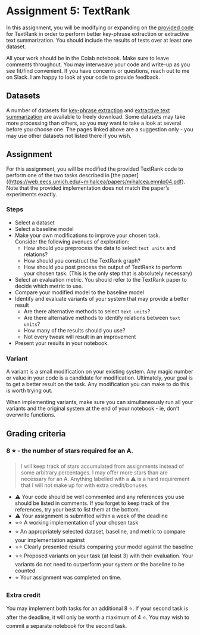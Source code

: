 # Assignment 5: TextRank
In this assignment, you will be modifying or expanding on the [provided code](https://colab.research.google.com/drive/1uDudirBsq0bQ4d4EmZAwX1N4yMsvmZc7) for TextRank in order to perform better key-phrase extraction or extractive text summarization. You should include the results of tests over at least one dataset.

All your work should be in the Colab notebook. Make sure to leave comments throughout. You may interweave your code and write-up as you see fit/find convenient. If you have concerns or questions, reach out to me on Slack. I am happy to look at your code to provide feedback.

## Datasets
A number of datasets for [key-phrase extraction](https://github.com/LIAAD/KeywordExtractor-Datasets) and [extractive text summarization](https://github.com/mathsyouth/awesome-text-summarization#corpus) are available to freely download. Some datasets may take more processing than others, so you may want to take a look at several before you choose one. The pages linked above are a suggestion only - you may use other datasets not listed there if you wish.

## Assignment
For this assignment, you will be modified the provided TextRank code to perform one of the two tasks described in [the paper]((https://web.eecs.umich.edu/~mihalcea/papers/mihalcea.emnlp04.pdf). Note that the provided implementation does not match the paper’s experiments exactly.

### Steps
- Select a dataset
- Select a baseline model
- Make your own modifications to improve your chosen task.  
	Consider the following avenues of exploration:
	- How should you preprocess the data to select `text units` and relations?
	- How should you construct the TextRank graph?
	- How should you post process the output of TextRank to perform your chosen task. (This is the only step that is absolutely necessary)
- Select an evaluation metric. You should refer to the TextRank paper to decide which metric to use.
- Compare your modified model to the baseline model
- Identify and evaluate variants of your system that may provide a better result
	- Are there alternative methods to select `text units`?
	- Are there alternative methods to identify relations between `text units`?
	- How many of the results should you use?
	- Not every tweak will result in an improvement
- Present your results in your notebook.
### Variant
A variant is a small modification on your existing system. Any magic number or value in your code is a candidate for modification. Ultimately, your goal is to get a better result on the task. Any modification you can make to do this is worth trying out.

When implementing variants, make sure you can simultaneously run all your variants and the original system at the end of your notebook - ie, don’t overwrite functions.

## Grading criteria

### 8 ⭐️ - the number of stars required for an A.

> I will keep track of stars accumulated from assignments instead of some arbitrary percentages. I may offer more stars than are necessary for an A. Anything labelled with a ⚠️ is a hard requirement that I will not make up for with extra credit/bonuses.
- ⚠️ Your code should be well commented and any references you use should be listed in comments. If you forget to keep track of the references, try your best to list them at the bottom.
- ⚠️ Your assignment is submitted within a week of the deadline
- ⭐️⭐️ A working implementation of your chosen task
- ⭐️  An appropriately selected dataset, baseline, and metric to compare your implementation against
- ⭐️⭐️ Clearly presented results comparing your model against the baseline
- ⭐️⭐️ Proposed variants on your task (at least 3) with their evaluation. Your variants do not need to outperform your system or the baseline to be counted.
- ⭐️ Your assignment was completed on time.

### Extra credit
You may implement both tasks for an additional 8 ⭐️. If your second task is after the deadline, it will only be worth a maximum of 4 ⭐️. You may wish to commit a separate notebook for the second task.
